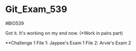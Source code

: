 # Git_Exam_539

#BIO539


Got it. It's working on my end now. (*Work in pairs part)


**Challenge 1
File 1: Jaypee's Exam 1
File 2: Arvie's Exam 2


